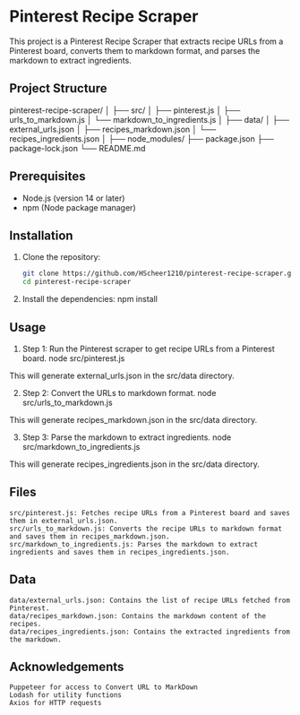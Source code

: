 # Pinterest Recipe Scraper

This project is a Pinterest Recipe Scraper that extracts recipe URLs from a Pinterest board, converts them to markdown format, and parses the markdown to extract ingredients. 

## Project Structure

pinterest-recipe-scraper/
│
├── src/
│ ├── pinterest.js
│ ├── urls_to_markdown.js
│ └── markdown_to_ingredients.js
│
├── data/
│ ├── external_urls.json
│ ├── recipes_markdown.json
│ └── recipes_ingredients.json
│
├── node_modules/
├── package.json
├── package-lock.json
└── README.md

## Prerequisites

- Node.js (version 14 or later)
- npm (Node package manager)

## Installation

1. Clone the repository:
   ```bash
   git clone https://github.com/HScheer1210/pinterest-recipe-scraper.git
   cd pinterest-recipe-scraper

2. Install the dependencies:
    npm install

## Usage
1. Step 1: Run the Pinterest scraper to get recipe URLs from a Pinterest board.
    node src/pinterest.js

This will generate external_urls.json in the src/data directory.

2. Step 2: Convert the URLs to markdown format.
    node src/urls_to_markdown.js

This will generate recipes_markdown.json in the src/data directory.

3. Step 3: Parse the markdown to extract ingredients.
    node src/markdown_to_ingredients.js

This will generate recipes_ingredients.json in the src/data directory.

## Files
    src/pinterest.js: Fetches recipe URLs from a Pinterest board and saves them in external_urls.json.
    src/urls_to_markdown.js: Converts the recipe URLs to markdown format and saves them in recipes_markdown.json.
    src/markdown_to_ingredients.js: Parses the markdown to extract ingredients and saves them in recipes_ingredients.json.

## Data
    data/external_urls.json: Contains the list of recipe URLs fetched from Pinterest.
    data/recipes_markdown.json: Contains the markdown content of the recipes.
    data/recipes_ingredients.json: Contains the extracted ingredients from the markdown.


## Acknowledgements
    Puppeteer for access to Convert URL to MarkDown
    Lodash for utility functions
    Axios for HTTP requests